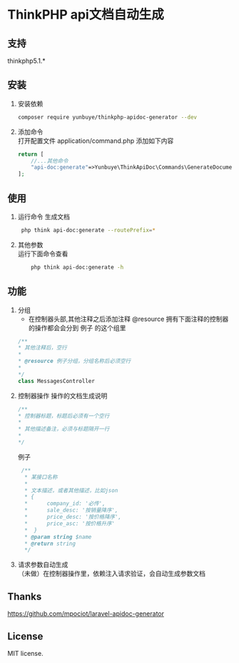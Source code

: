 # ThinkPHP api文档自动生成
## 支持  
   thinkphp5.1.*
   
## 安装
1. 安装依赖
    ```bash
    composer require yunbuye/thinkphp-apidoc-generator --dev
    ```
1. 添加命令     
    打开配置文件 application/command.php 添加如下内容
    ```php
    return [
        //...其他命令
        "api-doc:generate"=>Yunbuye\ThinkApiDoc\Commands\GenerateDocumentation::class
    ];
    ```
   
## 使用 
1. 运行命令 生成文档
   ```bash
    php think api-doc:generate --routePrefix=*
   ```
1.  其他参数   
    运行下面命令查看
    ```bash
        php think api-doc:generate -h
    ```
    
## 功能
1. 分组
    * 在控制器头部,其他注释之后添加注释 @resource  拥有下面注释的控制器的操作都会会分到 例子 的这个组里
    ```php
    /**
    * 其他注释后，空行
    *
    * @resource 例子分组，分组名称后必须空行
    *
    */
   class MessagesController
    ```
1. 控制器操作
    操作的文档生成说明
    ```php
   /**
    * 控制器标题，标题后必须有一个空行
    *
    * 其他描述备注，必须与标题隔开一行
    * 
   */
   ```
   例子
   ```php
    /**
     * 某接口名称
     *
     * 文本描述，或者其他描述，比如json
     * {
     *      company_id: '必传',
     *      sale_desc: '按销量降序',
     *      price_desc: '按价格降序',
     *      price_asc: '按价格升序'
     *  }
     * @param string $name
     * @return string
     */
   ```
1. 请求参数自动生成   
   （未做）在控制器操作里，依赖注入请求验证，会自动生成参数文档
 
## Thanks
   https://github.com/mpociot/laravel-apidoc-generator
    
## License
   MIT license.